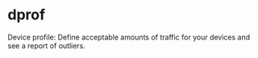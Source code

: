 # dprof
Device profile: Define acceptable amounts of traffic for your devices and see a report of outliers.
